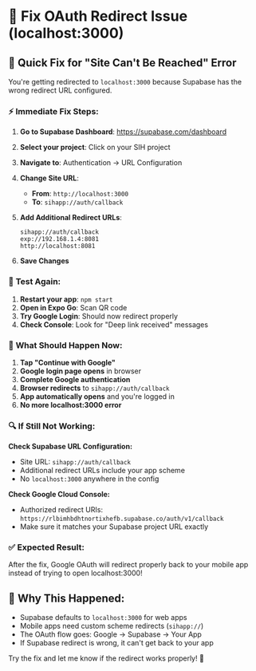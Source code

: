 # 🔧 Fix OAuth Redirect Issue (localhost:3000)

## 🚨 **Quick Fix for "Site Can't Be Reached" Error**

You're getting redirected to `localhost:3000` because Supabase has the wrong redirect URL configured.

### ⚡ **Immediate Fix Steps:**

1. **Go to Supabase Dashboard**: https://supabase.com/dashboard
2. **Select your project**: Click on your SIH project
3. **Navigate to**: Authentication → URL Configuration
4. **Change Site URL**: 
   - **From**: `http://localhost:3000`
   - **To**: `sihapp://auth/callback`

5. **Add Additional Redirect URLs**:
   ```
   sihapp://auth/callback
   exp://192.168.1.4:8081
   http://localhost:8081
   ```

6. **Save Changes**

### 🧪 **Test Again:**

1. **Restart your app**: `npm start`
2. **Open in Expo Go**: Scan QR code
3. **Try Google Login**: Should now redirect properly
4. **Check Console**: Look for "Deep link received" messages

### 📱 **What Should Happen Now:**

1. **Tap "Continue with Google"**
2. **Google login page opens** in browser
3. **Complete Google authentication**
4. **Browser redirects** to `sihapp://auth/callback`
5. **App automatically opens** and you're logged in
6. **No more localhost:3000 error**

### 🔍 **If Still Not Working:**

**Check Supabase URL Configuration:**
- Site URL: `sihapp://auth/callback`
- Additional redirect URLs include your app scheme
- No `localhost:3000` anywhere in the config

**Check Google Cloud Console:**
- Authorized redirect URIs: `https://rlbimhbdhtnortixhefb.supabase.co/auth/v1/callback`
- Make sure it matches your Supabase project URL exactly

### ✅ **Expected Result:**
After the fix, Google OAuth will redirect properly back to your mobile app instead of trying to open localhost:3000!

## 🎯 **Why This Happened:**
- Supabase defaults to `localhost:3000` for web apps
- Mobile apps need custom scheme redirects (`sihapp://`)
- The OAuth flow goes: Google → Supabase → Your App
- If Supabase redirect is wrong, it can't get back to your app

Try the fix and let me know if the redirect works properly! 🚀